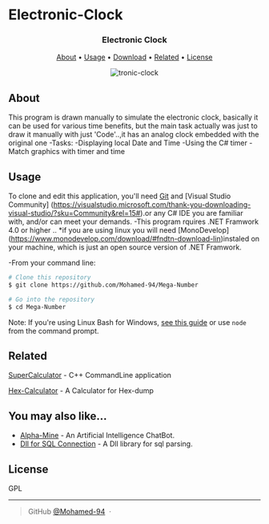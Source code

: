 # Electronic-Clock
  <h3 align="center">
  
  Electronic Clock
  <br>
</h3>
 
<p align="center">
  <a href="#About">About</a> •
  <a href="#Usage">Usage</a> •
  <a href="#download">Download</a> •
  <a href="#related">Related</a> •
  <a href="#license">License</a>
</p>
<div align="center">

 ![tronic-clock](https://user-images.githubusercontent.com/38832580/43360997-b5fd54c4-92bb-11e8-926e-7df67190bea9.gif)

</div>

## About
 
This program is drawn manually to simulate the electronic clock, basically it can be used for various time benefits, but the main task actually was just to draw it manually with just 'Code'..,it has an analog clock embedded with the original one 
-Tasks:
 -Displaying local Date and Time
 -Using the C# timer 
 -Match graphics with timer and time


## Usage

To clone and edit this application, you'll need [Git](https://git-scm.com) and [Visual Studio Community] (https://visualstudio.microsoft.com/thank-you-downloading-visual-studio/?sku=Community&rel=15#).or any C# IDE you are familiar with, and/or can meet your demands.
-This program rquires .NET Framwork 4.0 or higher ..
*if you are using linux you will need [MonoDevelop] (https://www.monodevelop.com/download/#fndtn-download-lin)instaled on your machine, which is just an open source version of .NET Framwork.

-From your command line:

```bash
# Clone this repository
$ git clone https://github.com/Mohamed-94/Mega-Number

# Go into the repository
$ cd Mega-Number

```

Note: If you're using Linux Bash for Windows, [see this guide](https://www.howtogeek.com/261575/how-to-run-graphical-linux-desktop-applications-from-windows-10s-bash-shell/) or use `node` from the command prompt.


 
## Related

[SuperCalculator](https://github.com/Mohamed-94/Super-Calculator_Cpp_CommandLine) - C++ CommandLine application

[Hex-Calculator](https://github.com/Mohamed-94/HexCalculator) - A Calculator for Hex-dump
 

## You may also like...

- [Alpha-Mine](https://github.com/Mohamed-94/Alpha-Mine-ChatBot) - An Artificial Intelligence ChatBot.
- [Dll for SQL Connection](https://github.com/Mohamed-94/DLL-for-SQL-Connection) - A Dll library for sql parsing.

## License

GPL

---

> GitHub [@Mohamed-94](https://github.com/Mohamed-94) &nbsp;&middot;&nbsp;



